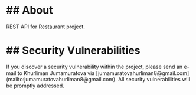 <h1>## About</h1>

<p>REST API for Restaurant project.</p>

<h1>## Security Vulnerabilities</h1>

<p>If you discover a security vulnerability within the project, please send an e-mail to Khurliman Jumamuratova via [jumamuratovahurliman8@gmail.com](mailto:jumamuratovahurliman8@gmail.com). All security vulnerabilities will be promptly addressed.</p>

 
 
